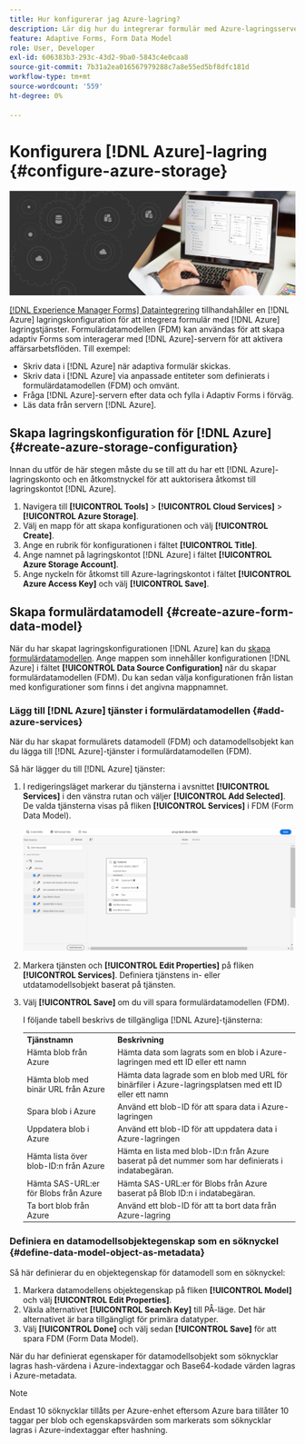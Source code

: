 ```yaml
---
title: Hur konfigurerar jag Azure-lagring?
description: Lär dig hur du integrerar formulär med Azure-lagringsservern.
feature: Adaptive Forms, Form Data Model
role: User, Developer
exl-id: 606383b3-293c-43d2-9ba0-5843c4e0caa8
source-git-commit: 7b31a2ea016567979288c7a8e55ed5bf8dfc181d
workflow-type: tm+mt
source-wordcount: '559'
ht-degree: 0%

---
```


# Konfigurera [!DNL Azure]-lagring {#configure-azure-storage}


![dataintegrering](assets/data-integeration.png)

[[!DNL Experience Manager Forms] Dataintegrering](data-integration.md) tillhandahåller en [!DNL Azure] lagringskonfiguration för att integrera formulär med [!DNL Azure] lagringstjänster. Formulärdatamodellen (FDM) kan användas för att skapa adaptiv Forms som interagerar med [!DNL Azure]-servern för att aktivera affärsarbetsflöden. Till exempel:

* Skriv data i [!DNL Azure] när adaptiva formulär skickas.
* Skriv data i [!DNL Azure] via anpassade entiteter som definierats i formulärdatamodellen (FDM) och omvänt.
* Fråga [!DNL Azure]-servern efter data och fylla i Adaptiv Forms i förväg.
* Läs data från servern [!DNL Azure].

## Skapa lagringskonfiguration för [!DNL Azure] {#create-azure-storage-configuration}

Innan du utför de här stegen måste du se till att du har ett [!DNL Azure]-lagringskonto och en åtkomstnyckel för att auktorisera åtkomst till lagringskontot [!DNL Azure].

1. Navigera till **[!UICONTROL Tools]** > **[!UICONTROL Cloud Services]** > **[!UICONTROL Azure Storage]**.
1. Välj en mapp för att skapa konfigurationen och välj **[!UICONTROL Create]**.
1. Ange en rubrik för konfigurationen i fältet **[!UICONTROL Title]**.
1. Ange namnet på lagringskontot [!DNL Azure] i fältet **[!UICONTROL Azure Storage Account]**.
1. Ange nyckeln för åtkomst till Azure-lagringskontot i fältet **[!UICONTROL Azure Access Key]** och välj **[!UICONTROL Save]**.

## Skapa formulärdatamodell {#create-azure-form-data-model}

När du har skapat lagringskonfigurationen [!DNL Azure] kan du [skapa formulärdatamodellen](create-form-data-models.md). Ange mappen som innehåller konfigurationen [!DNL Azure] i fältet **[!UICONTROL Data Source Configuration]** när du skapar formulärdatamodellen (FDM). Du kan sedan välja konfigurationen från listan med konfigurationer som finns i det angivna mappnamnet.

### Lägg till [!DNL Azure] tjänster i formulärdatamodellen {#add-azure-services}

När du har skapat formulärets datamodell (FDM) och datamodellsobjekt kan du lägga till [!DNL Azure]-tjänster i formulärdatamodellen (FDM).

Så här lägger du till [!DNL Azure] tjänster:

1. I redigeringsläget markerar du tjänsterna i avsnittet **[!UICONTROL Services]** i den vänstra rutan och väljer **[!UICONTROL Add Selected]**. De valda tjänsterna visas på fliken **[!UICONTROL Services]** i FDM (Form Data Model).

   ![Lägg till markerade tjänster](assets/select-services.png)

1. Markera tjänsten och **[!UICONTROL Edit Properties]** på fliken **[!UICONTROL Services]**. Definiera tjänstens in- eller utdatamodellsobjekt baserat på tjänsten.

1. Välj **[!UICONTROL Save]** om du vill spara formulärdatamodellen (FDM).

   I följande tabell beskrivs de tillgängliga [!DNL Azure]-tjänsterna:

   <table>
    <tbody>
     <tr>
      <th><strong>Tjänstnamn</strong></th>
      <th><strong>Beskrivning</strong></th>
     </tr>
     <tr>
      <td>Hämta blob från Azure</td>
      <td>Hämta data som lagrats som en blob i Azure-lagringen med ett ID eller ett namn</td>
     </tr>
     <tr>
      <td>Hämta blob med binär URL från Azure</td>
      <td>Hämta data lagrade som en blob med URL för binärfiler i Azure-lagringsplatsen med ett ID eller ett namn</td>
     </tr>
     <tr>
      <td>Spara blob i Azure</td>
      <td>Använd ett blob-ID för att spara data i Azure-lagringen</td>
     </tr>
     <tr>
      <td>Uppdatera blob i Azure</td>
      <td>Använd ett blob-ID för att uppdatera data i Azure-lagringen</td>
     </tr>
     <tr>
      <td>Hämta lista över blob-ID:n från Azure</td>
      <td>Hämta en lista med blob-ID:n från Azure baserat på det nummer som har definierats i indatabegäran.</td>
     </tr>
     <tr>
      <td>Hämta SAS-URL:er för Blobs från Azure</td>
      <td>Hämta SAS-URL:er för Blobs från Azure baserat på Blob ID:n i indatabegäran.</td>
     </tr>
     <tr>
      <td>Ta bort blob från Azure</td>
      <td>Använd ett blob-ID för att ta bort data från Azure-lagring</td>
     </tr>
    </tbody>
   </table>

### Definiera en datamodellsobjektegenskap som en söknyckel {#define-data-model-object-as-metadata}

Så här definierar du en objektegenskap för datamodell som en söknyckel:

1. Markera datamodellens objektegenskap på fliken **[!UICONTROL Model]** och välj **[!UICONTROL Edit Properties]**.
1. Växla alternativet **[!UICONTROL Search Key]** till PÅ-läge. Det här alternativet är bara tillgängligt för primära datatyper.
1. Välj **[!UICONTROL Done]** och välj sedan **[!UICONTROL Save]** för att spara FDM (Form Data Model).

När du har definierat egenskaper för datamodellsobjekt som söknycklar lagras hash-värdena i Azure-indextaggar och Base64-kodade värden lagras i Azure-metadata.

>[!NOTE]
>
>Endast 10 söknycklar tillåts per Azure-enhet eftersom Azure bara tillåter 10 taggar per blob och egenskapsvärden som markerats som söknycklar lagras i Azure-indextaggar efter hashning.

<!--

>[!MORELIKETHIS]
>
>* [Configure data sources for AEM Forms](/help/forms/configure-data-sources.md)
>* [Integrate Microsoft Dynamics 365 and Salesforce with Adaptive Forms](/help/forms/configure-msdynamics-salesforce.md)
>  [Add Forms Portal to an AEM Sites page](/help/forms/configure-forms-portal.md)

-->